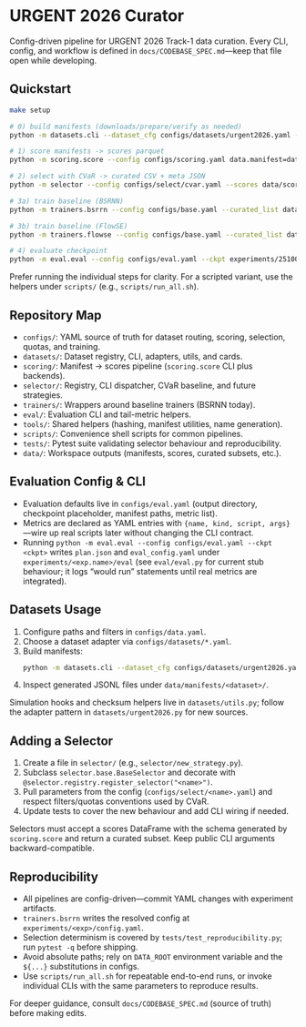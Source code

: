 # URGENT 2026 Curator

Config-driven pipeline for URGENT 2026 Track-1 data curation. Every CLI, config, and workflow is defined in `docs/CODEBASE_SPEC.md`—keep that file open while developing.

## Quickstart

```bash
make setup

# 0) build manifests (downloads/prepare/verify as needed)
python -m datasets.cli --dataset_cfg configs/datasets/urgent2026.yaml --data_cfg configs/data.yaml --stage all

# 1) score manifests -> scores parquet
python -m scoring.score --config configs/scoring.yaml data.manifest=data/manifests/urgent2026/train.jsonl --out data/scores/train_scores.parquet

# 2) select with CVaR -> curated CSV + meta JSON
python -m selector --config configs/select/cvar.yaml --scores data/scores/train_scores.parquet --quotas configs/quotas.yaml --out data/curated/curated_train_K=700h.csv

# 3a) train baseline (BSRNN)
python -m trainers.bsrrn --config configs/base.yaml --curated_list data/curated/curated_train_K=700h.csv --exp.name 251007_bsrrn_cvar_K700h_a0.10_s7

# 3b) train baseline (FlowSE)
python -m trainers.flowse --config configs/base.yaml --curated_list data/curated/curated_train_K=700h.csv --exp.name 251007_flowse_cvar_K700h_a0.10_s7

# 4) evaluate checkpoint
python -m eval.eval --config configs/eval.yaml --ckpt experiments/251007_bsrrn_cvar_K700h_a0.10_s7/train/checkpoints/best.ckpt
```

Prefer running the individual steps for clarity. For a scripted variant, use the helpers under `scripts/` (e.g., `scripts/run_all.sh`).

## Repository Map

- `configs/`: YAML source of truth for dataset routing, scoring, selection, quotas, and training.
- `datasets/`: Dataset registry, CLI, adapters, utils, and cards.
- `scoring/`: Manifest → scores pipeline (`scoring.score` CLI plus backends).
- `selector/`: Registry, CLI dispatcher, CVaR baseline, and future strategies.
- `trainers/`: Wrappers around baseline trainers (BSRNN today).
- `eval/`: Evaluation CLI and tail-metric helpers.
- `tools/`: Shared helpers (hashing, manifest utilities, name generation).
- `scripts/`: Convenience shell scripts for common pipelines.
- `tests/`: Pytest suite validating selector behaviour and reproducibility.
- `data/`: Workspace outputs (manifests, scores, curated subsets, etc.).

## Evaluation Config & CLI

- Evaluation defaults live in `configs/eval.yaml` (output directory, checkpoint placeholder, manifest paths, metric list).
- Metrics are declared as YAML entries with `{name, kind, script, args}`—wire up real scripts later without changing the CLI contract.
- Running `python -m eval.eval --config configs/eval.yaml --ckpt <ckpt>` writes `plan.json` and `eval_config.yaml` under `experiments/<exp.name>/eval` (see `eval/eval.py` for current stub behaviour; it logs “would run” statements until real metrics are integrated).

## Datasets Usage

1. Configure paths and filters in `configs/data.yaml`.
2. Choose a dataset adapter via `configs/datasets/*.yaml`.
3. Build manifests:
   ```bash
   python -m datasets.cli --dataset_cfg configs/datasets/urgent2026.yaml --data_cfg configs/data.yaml --stage manifest --split all
   ```
4. Inspect generated JSONL files under `data/manifests/<dataset>/`.

Simulation hooks and checksum helpers live in `datasets/utils.py`; follow the adapter pattern in `datasets/urgent2026.py` for new sources.

## Adding a Selector

1. Create a file in `selector/` (e.g., `selector/new_strategy.py`).
2. Subclass `selector.base.BaseSelector` and decorate with `@selector.registry.register_selector("<name>")`.
3. Pull parameters from the config (`configs/select/<name>.yaml`) and respect filters/quotas conventions used by CVaR.
4. Update tests to cover the new behaviour and add CLI wiring if needed.

Selectors must accept a scores DataFrame with the schema generated by `scoring.score` and return a curated subset. Keep public CLI arguments backward-compatible.

## Reproducibility

- All pipelines are config-driven—commit YAML changes with experiment artifacts.
- `trainers.bsrrn` writes the resolved config at `experiments/<exp>/config.yaml`.
- Selection determinism is covered by `tests/test_reproducibility.py`; run `pytest -q` before shipping.
- Avoid absolute paths; rely on `DATA_ROOT` environment variable and the `${...}` substitutions in configs.
- Use `scripts/run_all.sh` for repeatable end-to-end runs, or invoke individual CLIs with the same parameters to reproduce results.

For deeper guidance, consult `docs/CODEBASE_SPEC.md` (source of truth) before making edits.
